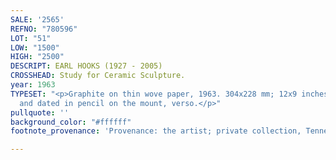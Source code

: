 ```yaml
---
SALE: '2565'
REFNO: "780596"
LOT: "51"
LOW: "1500"
HIGH: "2500"
DESCRIPT: EARL HOOKS (1927 - 2005)
CROSSHEAD: Study for Ceramic Sculpture.
year: 1963
TYPESET: "<p>Graphite on thin wove paper, 1963. 304x228 mm; 12x9 inches. Signed, titled
  and dated in pencil on the mount, verso.</p>"
pullquote: ''
background_color: "#ffffff"
footnote_provenance: 'Provenance: the artist; private collection, Tennessee.'

---
```

